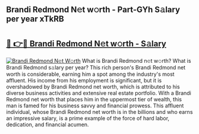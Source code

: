 ## Brandi Redmond N𝚎t w𝚘rth - Part-GYh S𝚊lary per year xTkRB

# <h2><a href="http://gc1qnzz.nevu.top/?p=Brandi+Redmond">🔗 👉🔴 Brandi Redmond N𝚎t w𝚘rth - S𝚊lary</a></h2>

[![Brandi Redmond N𝚎t W𝚘rth](https://i.imgur.com/Oavwk0R.jpeg)](http://gc1qnzz.nevu.top/?p=Brandi+Redmond)
What is Brandi Redmond n𝚎t w𝚘rth? What is Brandi Redmond s𝚊lary per year?
This rich person's Brandi Redmond net worth is considerable, earning him a spot among the industry's most affluent. His income from his employment is significant, but it is overshadowed by Brandi Redmond net worth, which is attributed to his diverse business activities and extensive real estate portfolio. With a Brandi Redmond net worth that places him in the uppermost tier of wealth, this man is famed for his business savvy and financial prowess. This affluent individual, whose Brandi Redmond net worth is in the billions and who earns an impressive salary, is a prime example of the force of hard labor, dedication, and financial acumen.
